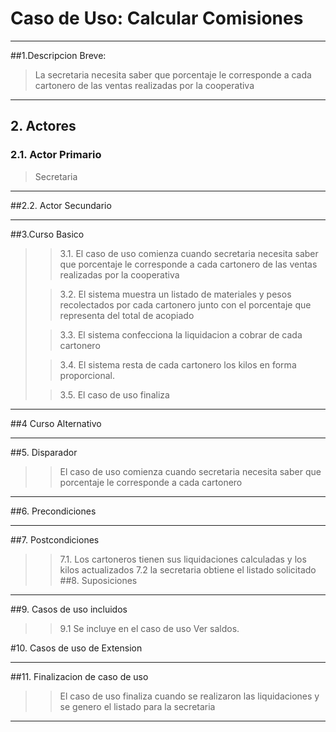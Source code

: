 # Caso de Uso: Calcular Comisiones

***

##1.Descripcion Breve:
>La secretaria necesita saber que porcentaje le corresponde a cada cartonero de las ventas realizadas por la cooperativa
***

## 2. Actores
### 2.1. Actor Primario
>Secretaria
***

##2.2. Actor Secundario

***

##3.Curso Basico
>
>>3.1. El caso de uso comienza cuando secretaria necesita saber que porcentaje le corresponde a cada cartonero de las ventas realizadas por la cooperativa
>
>>3.2. El sistema muestra un listado de materiales y pesos recolectados por cada cartonero junto con el porcentaje que representa del total de acopiado
>
>>3.3. El sistema confecciona la liquidacion a cobrar de cada cartonero
>
>>3.4. El sistema resta de cada cartonero los kilos en forma proporcional.
>
>>3.5. El caso de uso finaliza

***

##4 Curso Alternativo
>

***

##5. Disparador
>
>> El caso de uso comienza cuando secretaria necesita saber que porcentaje le corresponde a cada cartonero
***

##6. Precondiciones
>

***

##7. Postcondiciones
>
>>7.1. Los cartoneros tienen sus liquidaciones calculadas y los kilos actualizados
>>7.2 la secretaria obtiene el listado solicitado
##8. Suposiciones

***

##9. Casos de uso incluidos
>
>>9.1 Se incluye en el caso de uso Ver saldos.

#10.  Casos de uso de Extension

***

##11. Finalizacion de caso de uso
>
>> El caso de uso finaliza cuando se realizaron las liquidaciones y se genero el listado para la secretaria

***
